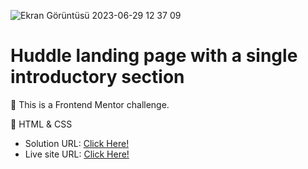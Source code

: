 ![Ekran Görüntüsü 2023-06-29 12 37 09](https://github.com/xleyzor/Huddle-landing-page-with-a-single-introductory-section/assets/122406455/7e53449c-d548-4ea5-8d0f-d1982265a14b)


<h1>Huddle landing page with a single introductory section</h1>


🌠 This is a Frontend Mentor challenge.

🌠 HTML & CSS

<ul>
    <li>
    Solution URL: <a href="https://www.frontendmentor.io/solutions/huddle-landing-page-with-a-single-introductory-section-11gyDxfPrI">Click Here!</a>
    </li>
    <li>
    Live site URL: <a href="https://huddle-landing-page-with-a-single-introductory-section-livid.vercel.app/">Click Here!</a>
    </li>
</ul>
